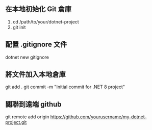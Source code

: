 ## 在本地初始化 Git 倉庫

1. cd /path/to/your/dotnet-project
2. git init

## 配置 .gitignore 文件

dotnet new gitignore

## 將文件加入本地倉庫

git add .
git commit -m "Initial commit for .NET 8 project"

## 關聯到遠端 github

git remote add origin https://github.com/yourusername/my-dotnet-project.git
